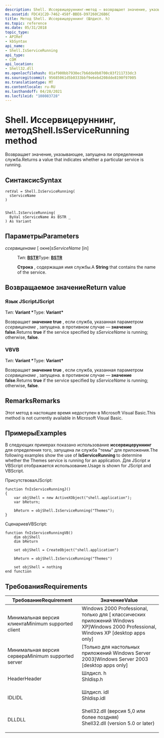 ```yaml
---
description: Shell. Иссервицеруннинг-метод — возвращает значение, указывающее, запущена ли определенная служба.
ms.assetid: FDC41C2D-7462-458f-BBE6-D97260C26B6C
title: Метод Shell. Иссервицеруннинг (Шлдисп. h)
ms.topic: reference
ms.date: 05/31/2018
topic_type:
- APIRef
- kbSyntax
api_name:
- Shell.IsServiceRunning
api_type:
- COM
api_location:
- Shell32.dll
ms.openlocfilehash: 01af900bb7930ec7b6dde0b0700c83f211733dc3
ms.sourcegitcommit: 95685061d5b0333bbf9e6ebd208dde8190f97005
ms.translationtype: MT
ms.contentlocale: ru-RU
ms.lasthandoff: 04/28/2021
ms.locfileid: "108083728"
---
```

# <a name="shellisservicerunning-method"></a><span data-ttu-id="c9868-103">Shell. Иссервицеруннинг, метод</span><span class="sxs-lookup"><span data-stu-id="c9868-103">Shell.IsServiceRunning method</span></span>

<span data-ttu-id="c9868-104">Возвращает значение, указывающее, запущена ли определенная служба.</span><span class="sxs-lookup"><span data-stu-id="c9868-104">Returns a value that indicates whether a particular service is running.</span></span>

## <a name="syntax"></a><span data-ttu-id="c9868-105">Синтаксис</span><span class="sxs-lookup"><span data-stu-id="c9868-105">Syntax</span></span>


```JScript
retVal = Shell.IsServiceRunning(
  sServiceName
)
```


```VB

Shell.IsServiceRunning( _
  ByVal sServiceName As BSTR _
) As Variant
```





## <a name="parameters"></a><span data-ttu-id="c9868-106">Параметры</span><span class="sxs-lookup"><span data-stu-id="c9868-106">Parameters</span></span>

<dl> <dt>

<span data-ttu-id="c9868-107">*ссервиценаме* \[ окне\]</span><span class="sxs-lookup"><span data-stu-id="c9868-107">*sServiceName* \[in\]</span></span>
</dt> <dd>

<span data-ttu-id="c9868-108">Тип: **[ **BSTR**](/previous-versions/windows/desktop/automat/bstr)**</span><span class="sxs-lookup"><span data-stu-id="c9868-108">Type: **[**BSTR**](/previous-versions/windows/desktop/automat/bstr)**</span></span>

<span data-ttu-id="c9868-109">**Строка** , содержащая имя службы.</span><span class="sxs-lookup"><span data-stu-id="c9868-109">A **String** that contains the name of the service.</span></span>

</dd> </dl>

## <a name="return-value"></a><span data-ttu-id="c9868-110">Возвращаемое значение</span><span class="sxs-lookup"><span data-stu-id="c9868-110">Return value</span></span>

### <a name="jscript"></a><span data-ttu-id="c9868-111">Язык JScript</span><span class="sxs-lookup"><span data-stu-id="c9868-111">JScript</span></span>

<span data-ttu-id="c9868-112">Тип: **Variant \***</span><span class="sxs-lookup"><span data-stu-id="c9868-112">Type: **Variant\***</span></span>

<span data-ttu-id="c9868-113">Возвращает **значение true** , если служба, указанная параметром *ссервиценаме* , запущена. в противном случае — **значение false**.</span><span class="sxs-lookup"><span data-stu-id="c9868-113">Returns **true** if the service specified by *sServiceName* is running; otherwise, **false**.</span></span>

### <a name="vb"></a><span data-ttu-id="c9868-114">VB</span><span class="sxs-lookup"><span data-stu-id="c9868-114">VB</span></span>

<span data-ttu-id="c9868-115">Тип: **Variant \***</span><span class="sxs-lookup"><span data-stu-id="c9868-115">Type: **Variant\***</span></span>

<span data-ttu-id="c9868-116">Возвращает **значение true** , если служба, указанная параметром *ссервиценаме* , запущена. в противном случае — **значение false**.</span><span class="sxs-lookup"><span data-stu-id="c9868-116">Returns **true** if the service specified by *sServiceName* is running; otherwise, **false**.</span></span>

## <a name="remarks"></a><span data-ttu-id="c9868-117">Remarks</span><span class="sxs-lookup"><span data-stu-id="c9868-117">Remarks</span></span>

<span data-ttu-id="c9868-118">Этот метод в настоящее время недоступен в Microsoft Visual Basic.</span><span class="sxs-lookup"><span data-stu-id="c9868-118">This method is not currently available in Microsoft Visual Basic.</span></span>

## <a name="examples"></a><span data-ttu-id="c9868-119">Примеры</span><span class="sxs-lookup"><span data-stu-id="c9868-119">Examples</span></span>

<span data-ttu-id="c9868-120">В следующих примерах показано использование **иссервицеруннинг** для определения того, запущена ли служба "темы" для приложения.</span><span class="sxs-lookup"><span data-stu-id="c9868-120">The following examples show the use of **IsServiceRunning** to determine whether the Themes service is running for an application.</span></span> <span data-ttu-id="c9868-121">Для JScript и VBScript отображается использование.</span><span class="sxs-lookup"><span data-stu-id="c9868-121">Usage is shown for JScript and VBScript.</span></span>

<span data-ttu-id="c9868-122">Присутствовал</span><span class="sxs-lookup"><span data-stu-id="c9868-122">JScript:</span></span>


```JScript
function fnIsServiceRunningJ()
{
    var objShell = new ActiveXObject("shell.application");
    var bReturn;

    bReturn = objShell.IsServiceRunning("Themes");
}
```



<span data-ttu-id="c9868-123">Сценариев</span><span class="sxs-lookup"><span data-stu-id="c9868-123">VBScript:</span></span>


```VB
function fnIsServiceRunningVB()
    dim objShell
    dim bReturn

    set objShell = CreateObject("shell.application")

    bReturn = objShell.IsServiceRunning("Themes")

    set objShell = nothing
end function
```



## <a name="requirements"></a><span data-ttu-id="c9868-124">Требования</span><span class="sxs-lookup"><span data-stu-id="c9868-124">Requirements</span></span>



| <span data-ttu-id="c9868-125">Требование</span><span class="sxs-lookup"><span data-stu-id="c9868-125">Requirement</span></span> | <span data-ttu-id="c9868-126">Значение</span><span class="sxs-lookup"><span data-stu-id="c9868-126">Value</span></span> |
|-------------------------------------|---------------------------------------------------------------------------------------------------------------|
| <span data-ttu-id="c9868-127">Минимальная версия клиента</span><span class="sxs-lookup"><span data-stu-id="c9868-127">Minimum supported client</span></span><br/> | <span data-ttu-id="c9868-128">Windows 2000 Professional, только для \[ классических приложений Windows XP\]</span><span class="sxs-lookup"><span data-stu-id="c9868-128">Windows 2000 Professional, Windows XP \[desktop apps only\]</span></span><br/>                                        |
| <span data-ttu-id="c9868-129">Минимальная версия сервера</span><span class="sxs-lookup"><span data-stu-id="c9868-129">Minimum supported server</span></span><br/> | <span data-ttu-id="c9868-130">\[Только для настольных приложений Windows Server 2003\]</span><span class="sxs-lookup"><span data-stu-id="c9868-130">Windows Server 2003 \[desktop apps only\]</span></span><br/>                                                          |
| <span data-ttu-id="c9868-131">Header</span><span class="sxs-lookup"><span data-stu-id="c9868-131">Header</span></span><br/>                   | <dl> <span data-ttu-id="c9868-132"><dt>Шлдисп. h</dt></span><span class="sxs-lookup"><span data-stu-id="c9868-132"><dt>Shldisp.h</dt></span></span> </dl>                          |
| <span data-ttu-id="c9868-133">IDL</span><span class="sxs-lookup"><span data-stu-id="c9868-133">IDL</span></span><br/>                      | <dl> <span data-ttu-id="c9868-134"><dt>Шлдисп. idl</dt></span><span class="sxs-lookup"><span data-stu-id="c9868-134"><dt>Shldisp.idl</dt></span></span> </dl>                        |
| <span data-ttu-id="c9868-135">DLL</span><span class="sxs-lookup"><span data-stu-id="c9868-135">DLL</span></span><br/>                      | <dl> <span data-ttu-id="c9868-136"><dt>Shell32.dll (версия 5,0 или более поздняя)</dt></span><span class="sxs-lookup"><span data-stu-id="c9868-136"><dt>Shell32.dll (version 5.0 or later)</dt></span></span> </dl> |



 

 
